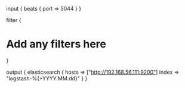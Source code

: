 input {
  beats {
    port => 5044
  }
}

filter {
  # Add any filters here
}

output {
  elasticsearch {
    hosts => ["http://192.168.56.111:9200"]
    index => "logstash-%{+YYYY.MM.dd}"
  }
}
